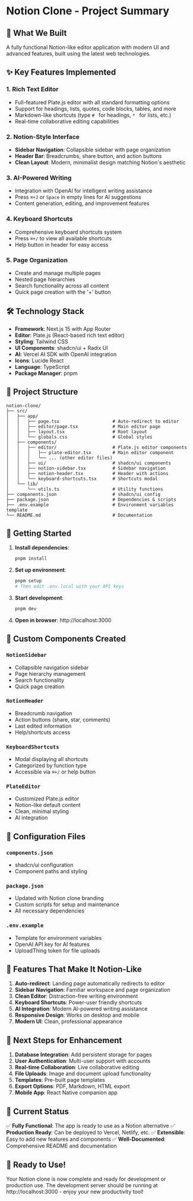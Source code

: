 # Notion Clone - Project Summary

## 🎯 What We Built

A fully functional Notion-like editor application with modern UI and advanced features, built using the latest web technologies.

## ✨ Key Features Implemented

### 1. **Rich Text Editor** 
- Full-featured Plate.js editor with all standard formatting options
- Support for headings, lists, quotes, code blocks, tables, and more
- Markdown-like shortcuts (type `# ` for headings, `* ` for lists, etc.)
- Real-time collaborative editing capabilities

### 2. **Notion-Style Interface**
- **Sidebar Navigation**: Collapsible sidebar with page organization
- **Header Bar**: Breadcrumbs, share button, and action buttons
- **Clean Layout**: Modern, minimalist design matching Notion's aesthetic

### 3. **AI-Powered Writing**
- Integration with OpenAI for intelligent writing assistance
- Press `⌘+J` or `Space` in empty lines for AI suggestions
- Content generation, editing, and improvement features

### 4. **Keyboard Shortcuts**
- Comprehensive keyboard shortcuts system
- Press `⌘+/` to view all available shortcuts
- Help button in header for easy access

### 5. **Page Organization**
- Create and manage multiple pages
- Nested page hierarchies
- Search functionality across all content
- Quick page creation with the '+' button

## 🛠️ Technology Stack

- **Framework**: Next.js 15 with App Router
- **Editor**: Plate.js (React-based rich text editor)
- **Styling**: Tailwind CSS
- **UI Components**: shadcn/ui + Radix UI
- **AI**: Vercel AI SDK with OpenAI integration
- **Icons**: Lucide React
- **Language**: TypeScript
- **Package Manager**: pnpm

## 📁 Project Structure

```
notion-clone/
├── src/
│   ├── app/
│   │   ├── page.tsx                    # Auto-redirect to editor
│   │   ├── editor/page.tsx             # Main editor page
│   │   ├── layout.tsx                  # Root layout
│   │   └── globals.css                 # Global styles
│   ├── components/
│   │   ├── editor/                     # Plate.js editor components
│   │   │   ├── plate-editor.tsx        # Main editor component
│   │   │   └── ... (other editor files)
│   │   ├── ui/                         # shadcn/ui components
│   │   ├── notion-sidebar.tsx          # Sidebar navigation
│   │   ├── notion-header.tsx           # Header with actions
│   │   └── keyboard-shortcuts.tsx      # Shortcuts modal
│   └── lib/
│       └── utils.ts                    # Utility functions
├── components.json                     # shadcn/ui config
├── package.json                        # Dependencies & scripts
├── .env.example                        # Environment variables template
└── README.md                           # Documentation
```

## 🚀 Getting Started

1. **Install dependencies**:
   ```bash
   pnpm install
   ```

2. **Set up environment**:
   ```bash
   pnpm setup
   # Then edit .env.local with your API keys
   ```

3. **Start development**:
   ```bash
   pnpm dev
   ```

4. **Open in browser**: http://localhost:3000

## 🎨 Custom Components Created

### `NotionSidebar`
- Collapsible navigation sidebar
- Page hierarchy management
- Search functionality
- Quick page creation

### `NotionHeader`
- Breadcrumb navigation
- Action buttons (share, star, comments)
- Last edited information
- Help/shortcuts access

### `KeyboardShortcuts`
- Modal displaying all shortcuts
- Categorized by function type
- Accessible via `⌘+/` or help button

### `PlateEditor`
- Customized Plate.js editor
- Notion-like default content
- Clean, minimal styling
- AI integration

## 🔧 Configuration Files

### `components.json`
- shadcn/ui configuration
- Component paths and styling

### `package.json`
- Updated with Notion clone branding
- Custom scripts for setup and maintenance
- All necessary dependencies

### `.env.example`
- Template for environment variables
- OpenAI API key for AI features
- UploadThing token for file uploads

## 🎯 Features That Make It Notion-Like

1. **Auto-redirect**: Landing page automatically redirects to editor
2. **Sidebar Navigation**: Familiar workspace and page organization
3. **Clean Editor**: Distraction-free writing environment
4. **Keyboard Shortcuts**: Power-user friendly shortcuts
5. **AI Integration**: Modern AI-powered writing assistance
6. **Responsive Design**: Works on desktop and mobile
7. **Modern UI**: Clean, professional appearance

## 🚀 Next Steps for Enhancement

1. **Database Integration**: Add persistent storage for pages
2. **User Authentication**: Multi-user support with accounts
3. **Real-time Collaboration**: Live collaborative editing
4. **File Uploads**: Image and document upload functionality
5. **Templates**: Pre-built page templates
6. **Export Options**: PDF, Markdown, HTML export
7. **Mobile App**: React Native companion app

## 📱 Current Status

✅ **Fully Functional**: The app is ready to use as a Notion alternative
✅ **Production Ready**: Can be deployed to Vercel, Netlify, etc.
✅ **Extensible**: Easy to add new features and components
✅ **Well-Documented**: Comprehensive README and documentation

## 🎉 Ready to Use!

Your Notion clone is now complete and ready for development or production use. The development server should be running at http://localhost:3000 - enjoy your new productivity tool! 